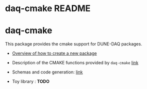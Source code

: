 # daq-cmake README
# daq-cmake

This package provides the cmake support for DUNE-DAQ packages.


* [Overview of how to create a new package](Creating-a-new-package-under-v2.3.0.md)

* Description of the CMAKE functions provided by `daq-cmake` [link](CmakeFunctions.md)

* Schemas and code generation: [link](SchemaAndCodeGen.md)

* Toy library : **TODO**

